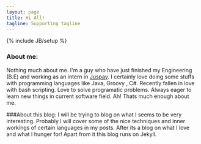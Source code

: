 ```yaml
---
layout: page
title: Hi All!
tagline: Supporting tagline
---
```

{% include JB/setup %}
 


### About me:
Nothing much about me. I'm a guy who have just finished my Engineering (B.E) and working as an intern in [Juspay](http://juspay.in/).
I certainly love doing some stuffs with programming languages like Java, Groovy , C#. Recently fallen in love with bash scripting. 
Love to solve programatic problems. Always eager to learn new things in current software field. Ah! Thats much enough about me.


###About this blog:
I will be trying to blog on what I seems to be very interesting. Probably I will cover some of the nice techniques and inner workings of
certain languages in my posts. After its a blog on what I love and what I hunger for! Apart from it this blog runs on Jekyll.


